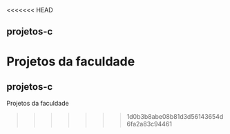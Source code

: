 <<<<<<< HEAD
## projetos-c  


Projetos da faculdade
=======
## projetos-c
 
Projetos da faculdade
>>>>>>> 1d0b3b8abe08b81d3d56143654d6fa2a83c94461
